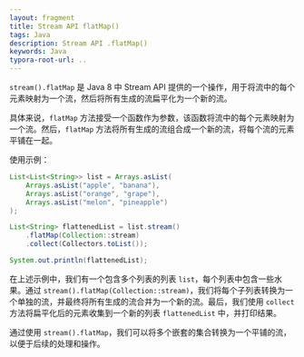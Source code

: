 ```yaml
---
layout: fragment
title: Stream API flatMap()
tags: Java
description: Stream API .flatMap()
keywords: Java
typora-root-url: ..
---
```


`stream().flatMap` 是 Java 8 中 Stream API 提供的一个操作，用于将流中的每个元素映射为一个流，然后将所有生成的流扁平化为一个新的流。

具体来说，`flatMap` 方法接受一个函数作为参数，该函数将流中的每个元素映射为一个流。然后，`flatMap` 方法将所有生成的流组合成一个新的流，将每个流的元素平铺在一起。

使用示例：

```java
List<List<String>> list = Arrays.asList(
    Arrays.asList("apple", "banana"),
    Arrays.asList("orange", "grape"),
    Arrays.asList("melon", "pineapple")
);

List<String> flattenedList = list.stream()
    .flatMap(Collection::stream)
    .collect(Collectors.toList());

System.out.println(flattenedList);
```

在上述示例中，我们有一个包含多个列表的列表 `list`，每个列表中包含一些水果。通过 `stream().flatMap(Collection::stream)`，我们将每个子列表转换为一个单独的流，并最终将所有生成的流合并为一个新的流。最后，我们使用 `collect` 方法将扁平化后的元素收集到一个新的列表 `flattenedList` 中，并打印结果。

通过使用 `stream().flatMap`，我们可以将多个嵌套的集合转换为一个平铺的流，以便于后续的处理和操作。
<!--stackedit_data:
eyJoaXN0b3J5IjpbLTE4NzMxODA4MjBdfQ==
-->